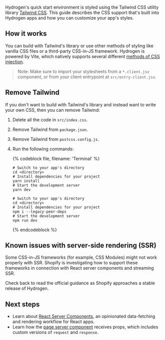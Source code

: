 Hydrogen's quick start environment is styled using the Tailwind CSS utility library [Tailwind CSS](https://tailwindcss.com/). This guide describes the CSS support that's built into Hydrogen apps and how you can customize your app's styles.

## How it works

You can build with Tailwind's library or use other methods of styling like vanilla CSS files or a third-party CSS-in-JS framework. Hydrogen is powered by Vite, which natively supports several different [methods of CSS injection](https://vitejs.dev/guide/features.html#css).

> Note:
> Make sure to import your stylesheets from a `*.client.jsx` component, or from your client entrypoint at `src/entry-client.jsx`.

## Remove Tailwind

If you don't want to build with Tailwind's library and instead want to write your own CSS, then you can remove Tailwind:

1. Delete all the code in `src/index.css`.
2. Remove Tailwind from `package.json`.
3. Remove Tailwind from `postcss.config.js`.
4. Run the following commands:

    {% codeblock file, filename: 'Terminal' %}

    ```bash?filename: 'Terminal', title: 'yarn'
    # Switch to your app's directory
    cd <directory>
    # Install dependencies for your project
    yarn install
    # Start the development server
    yarn dev
    ```

    ```bash?filename: 'Terminal', title: 'npm'
    # Switch to your app's directory
    cd <directory>
    # Install dependencies for your project
    npm i --legacy-peer-deps
    # Start the development server
    npm run dev
    ```

    {% endcodeblock %}

## Known issues with server-side rendering (SSR)

Some CSS-in-JS frameworks (for example, CSS Modules) might not work properly with SSR. Shopify is investigating how to support these frameworks in connection with React server components and streaming SSR.

Check back to read the official guidance as Shopify approaches a stable release of Hydrogen.

## Next steps

- Learn about [React Server Components](/custom-storefronts/hydrogen/framework/react-server-components), an opinionated data-fetching and rendering workflow for React apps.
- Learn how the [page server component](/custom-storefronts/hydrogen/framework/pages) receives props, which includes custom versions of `request` and `response`.
